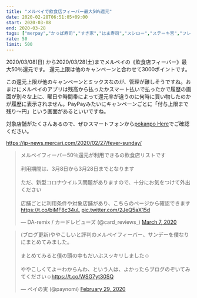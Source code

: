 ```yaml
---
title: "メルペイで飲食店フィーバー最大50%還元"
date: 2020-02-28T06:51:05+09:00
start: 2020-03-08
end: 2020-03-28
tags: ["merpay","かっぱ寿司","すき家","はま寿司","スシロー","ステーキ宮","フレッシュネスバーガー","マクドナルド","ミライザカ","ラ・パウザ","和民","土間土間","日高屋","松のや","松屋","温野菜","牛角","甘太郎","鳥メロ","土間土間","魚民","白木屋","鳥メロ","はま寿司","やきとりセンター","山内農場","吉野家","和民"]
rate: 50
limit: 500
---
```


2020/03/08(日) から2020/03/28(土)までメルペイの《飲食店フィーバー》最大50％還元です。
還元上限は他のキャンペーンと合わせて3000ポイントです。

この還元上限が他のキャンペーンとミックスなのが、管理が難しそうですね。おまけにメルペイのアプリは残高から払ったかスマート払いで払ったかで履歴の画面が別々な上に、曜日や時間帯によって還元率が違うのに何時に買い物したのかが履歴に表示されません。PayPayみたいにキャンペーンごとに「付与上限まで残り〜円」という画面があるといいですね。

対象店舗がたくさんあるので、ぜひスマートフォンから[pokanpo Here](https://pokanpo.com/here.html)でご確認ください。

https://jp-news.mercari.com/2020/02/27/fever-sunday/

<blockquote class="twitter-tweet"><p lang="ja" dir="ltr">メルペイフィーバー50％還元が利用できるの飲食店リストです<br><br>利用期間は、3月8日から3月28日までとなります<br><br>ただ、新型コロナウイルス問題がありますので、十分にお気をつけて外出ください<br><br>店舗ごとに利用条件や対象店舗があり、こちらのページから確認できます<a href="https://t.co/biMF8c34uL">https://t.co/biMF8c34uL</a> <a href="https://t.co/2JeQ5aX15d">pic.twitter.com/2JeQ5aX15d</a></p>&mdash; DA-remix / カードレビューズ (@card_reviews_) <a href="https://twitter.com/card_reviews_/status/1236208430815170560?ref_src=twsrc%5Etfw">March 7, 2020</a></blockquote> <script async src="https://platform.twitter.com/widgets.js" charset="utf-8"></script>

<blockquote class="twitter-tweet"><p lang="ja" dir="ltr">(ブログ更新)ややこしいと評判のメルペイフィーバー、サンデーを僕なりにまとめてみました。<br><br>まとめてみると僕の頭の中もだいぶスッキリしました☺️<br><br>ややこしくてよーわからんわ、という人は、よかったらブログのぞいてみてください☺️<a href="https://t.co/WSG7yt30SQ">https://t.co/WSG7yt30SQ</a></p>&mdash; ペイの実 (@paynomi) <a href="https://twitter.com/paynomi/status/1233806877663719424?ref_src=twsrc%5Etfw">February 29, 2020</a></blockquote> <script async src="https://platform.twitter.com/widgets.js" charset="utf-8"></script>
